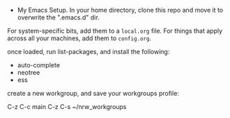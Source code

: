 * My Emacs Setup.
In your home directory, clone this repo and move it to overwrite the ".emacs.d" dir.

For system-specific bits, add them to a `local.org` file.  For things that apply across all your machines, add them to `config.org`.

once loaded, run list-packages, and install the following:
- auto-complete
- neotree
- ess

create a new workgroup, and save your workgroups profile:

C-z C-c main
C-z C-s ~/nrw_workgroups
